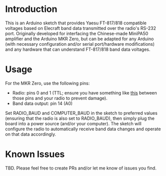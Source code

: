 # Introduction

This is an Arduino sketch that provides Yaesu FT-817/818 compatible voltages based on Elecraft band data transmitted
over the radio's RS-232 port. Originally developed for interfacing the Chinese-made MiniPA50 amplifier and the Arduino MKR Zero,
but can be adapted for any Arduino (with necessary configuration and/or serial port/hardware modifications) and any 
hardware that can understand FT-817/818 band data voltages.

# Usage

For the MKR Zero, use the following pins:

* Radio: pins 0 and 1 (TTL; ensure you have something like [this](https://www.sparkfun.com/products/11189) between those pins and your radio to prevent damage).
* Band data output: pin 14 (A0)

Set RADIO_BAUD and COMPUTER_BAUD in the sketch to preferred values (ensuring that the radio is also set to RADIO_BAUD), then 
simply plug the board into a power source (and/or your computer). The sketch will configure the radio to automatically receive
band data changes and operate on that data accordingly.

# Known Issues

TBD. Please feel free to create PRs and/or let me know of issues you find.

